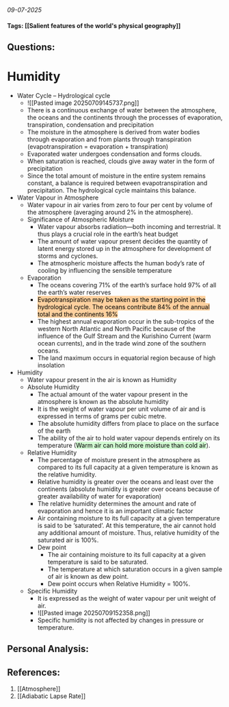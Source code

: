 *09-07-2025*
#### Tags: [[Salient features of the world's physical geography]]


## Questions:



# Humidity

- Water Cycle – Hydrological cycle
	- ![[Pasted image 20250709145737.png]]
	- There is a continuous exchange of water between the atmosphere, the oceans and the continents through the processes of evaporation, transpiration, condensation and precipitation
	- The moisture in the atmosphere is derived from water bodies through evaporation and from plants through transpiration (evapotranspiration = evaporation + transpiration)
	- Evaporated water undergoes condensation and forms clouds.
	- When saturation is reached, clouds give away water in the form of precipitation
	- Since the total amount of moisture in the entire system remains constant, a balance is required between evapotranspiration and precipitation. The hydrological cycle maintains this balance.
- Water Vapour in Atmosphere
	- Water vapour in air varies from zero to four per cent by volume of the atmosphere (averaging around 2% in the atmosphere).
	- Significance of Atmospheric Moisture
		- Water vapour absorbs radiation—both incoming and terrestrial. It thus plays a crucial role in the earth’s heat budget
		- The amount of water vapour present decides the quantity of latent energy stored up in the atmosphere for development of storms and cyclones.
		- The atmospheric moisture affects the human body’s rate of cooling by influencing the sensible temperature
	- Evaporation
		- The oceans covering 71% of the earth’s surface hold 97% of all the earth’s water reserves
		- <mark style="background: #FFB86CA6;">Evapotranspiration may be taken as the starting point in the hydrological cycle. The oceans contribute 84% of the annual total and the continents 16%</mark>
		- The highest annual evaporation occur in the sub-tropics of the western North Atlantic and North Pacific because of the influence of the Gulf Stream and the Kurishino Current (warm ocean currents), and in the trade wind zone of the southern oceans.
		- The land maximum occurs in equatorial region because of high insolation
- Humidity
	- Water vapour present in the air is known as Humidity
	- Absolute Humidity
		- The actual amount of the water vapour present in the atmosphere is known as the absolute humidity
		- It is the weight of water vapour per unit volume of air and is expressed in terms of grams per cubic metre.
		- The absolute humidity differs from place to place on the surface of the earth
		- The ability of the air to hold water vapour depends entirely on its temperature (<mark style="background: #BBFABBA6;">Warm air can hold more moisture than cold air</mark>).
	- Relative Humidity
		- The percentage of moisture present in the atmosphere as compared to its full capacity at a given temperature is known as the relative humidity.
		- Relative humidity is greater over the oceans and least over the continents (absolute humidity is greater over oceans because of greater availability of water for evaporation)
		- The relative humidity determines the amount and rate of evaporation and hence it is an important climatic factor
		- Air containing moisture to its full capacity at a given temperature is said to be ‘saturated’. At this temperature, the air cannot hold any additional amount of moisture. Thus, relative humidity of the saturated air is 100%.
		- Dew point
			- The air containing moisture to its full capacity at a given temperature is said to be saturated.
			- The temperature at which saturation occurs in a given sample of air is known as dew point.
			- Dew point occurs when Relative Humidity = 100%.
	- Specific Humidity
		- It is expressed as the weight of water vapour per unit weight of air.
		- ![[Pasted image 20250709152358.png]]
		- Specific humidity is not affected by changes in pressure or temperature.




## Personal Analysis:


## References:
1. [[Atmosphere]]
2. [[Adiabatic Lapse Rate]]